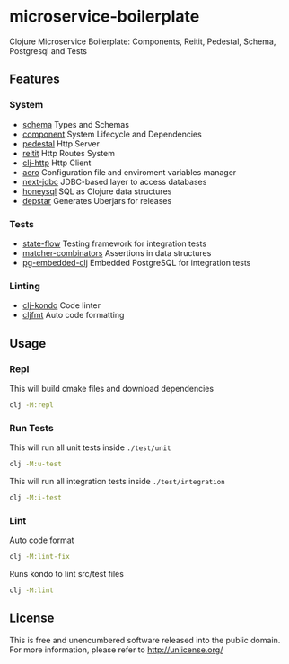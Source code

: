 # microservice-boilerplate
Clojure Microservice Boilerplate: Components, Reitit, Pedestal, Schema, Postgresql and Tests

## Features

### System
- [schema](https://github.com/plumatic/schema) Types and Schemas
- [component](https://github.com/stuartsierra/component) System Lifecycle and Dependencies
- [pedestal](https://github.com/pedestal/pedestal) Http Server
- [reitit](https://github.com/metosin/reitit) Http Routes System 
- [clj-http](https://github.com/dakrone/clj-http) Http Client
- [aero](https://github.com/juxt/aero) Configuration file and enviroment variables manager
- [next-jdbc](https://github.com/seancorfield/next-jdbc) JDBC-based layer to access databases
- [honeysql](https://github.com/seancorfield/honeysql) SQL as Clojure data structures
- [depstar](https://github.com/seancorfield/depstar) Generates Uberjars for releases

### Tests
- [state-flow](https://github.com/nubank/state-flow) Testing framework for integration tests
- [matcher-combinators](https://github.com/nubank/matcher-combinators) Assertions in data structures
- [pg-embedded-clj](https://github.com/Bigsy/pg-embedded-clj) Embedded PostgreSQL for integration tests

### Linting
- [clj-kondo](https://github.com/clj-kondo/clj-kondo) Code linter
- [cljfmt](https://github.com/weavejester/cljfmt) Auto code formatting

## Usage

### Repl
This will build cmake files and download dependencies
```bash
clj -M:repl
```
### Run Tests
This will run all unit tests inside `./test/unit`
```bash
clj -M:u-test
```
This will run all integration tests inside `./test/integration`
```bash
clj -M:i-test
```
### Lint
Auto code format
```bash
clj -M:lint-fix
```
Runs kondo to lint src/test files
```bash
clj -M:lint
```

## License
This is free and unencumbered software released into the public domain.  
For more information, please refer to <http://unlicense.org/>
